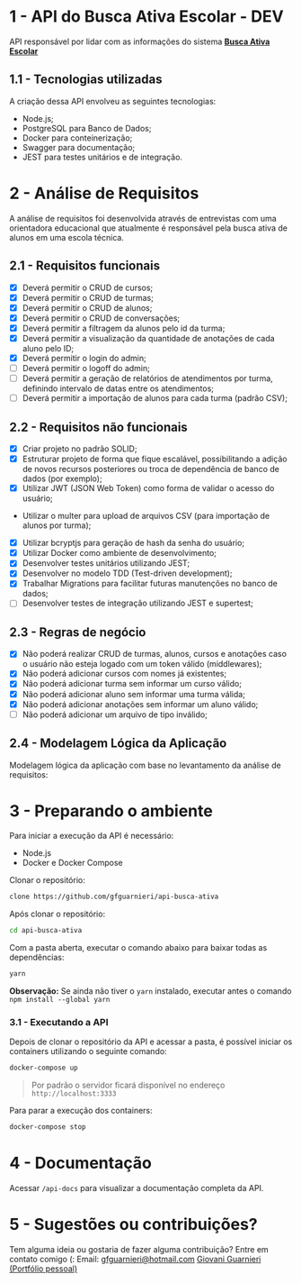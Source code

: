 # 1 - API do Busca Ativa Escolar - DEV
API responsável por lidar com as informações do sistema <a href="https://github.com/gfguarnieri/webBuscaAtiva">**Busca Ativa Escolar**</a>

## 1.1 - Tecnologias utilizadas
A criação dessa API envolveu as seguintes tecnologias:
* Node.js;
* PostgreSQL para Banco de Dados;
* Docker para conteinerização;
* Swagger para documentação;
* JEST para testes unitários e de integração.

# 2 - Análise de Requisitos
A análise de requisitos foi desenvolvida através de entrevistas com uma orientadora educacional que atualmente é responsável pela busca ativa de alunos em uma escola técnica.

## 2.1 - Requisitos funcionais
* [x] Deverá permitir o CRUD de cursos; 
* [x] Deverá permitir o CRUD de turmas; 
* [x] Deverá permitir o CRUD de alunos; 
* [x] Deverá permitir o CRUD de conversações;
* [x] Deverá permitir a filtragem da alunos pelo id da turma;
* [x] Deverá permitir a visualização da quantidade de anotações de cada aluno pelo ID;
* [x] Deverá permitir o login do admin;
* [ ] Deverá permitir o logoff do admin;
* [ ] Deverá permitir a geração de relatórios de atendimentos por turma, definindo intervalo de datas entre os atendimentos;
* [ ] Deverá permitir a importação de alunos para cada turma (padrão CSV);

## 2.2 - Requisitos não funcionais
* [x] Criar projeto no padrão SOLID;
* [x] Estruturar projeto de forma que fique escalável, possibilitando a adição de novos recursos posteriores ou troca de dependência de banco de dados (por exemplo);
* [x] Utilizar JWT (JSON Web Token) como forma de validar o acesso do usuário;
* Utilizar o multer para upload de arquivos CSV (para importação de alunos por turma);
* [x] Utilizar bcryptjs para geração de hash da senha do usuário; 
* [x] Utilizar Docker como ambiente de desenvolvimento;
* [x] Desenvolver testes unitários utilizando JEST;
* [x] Desenvolver no modelo TDD (Test-driven development);
* [x] Trabalhar Migrations para facilitar futuras manutenções no banco de dados;
* [ ] Desenvolver testes de integração utilizando JEST e supertest;

## 2.3 - Regras de negócio
* [x] Não poderá realizar CRUD de turmas, alunos, cursos e anotações caso o usuário não esteja logado com um token válido (middlewares);
* [x] Não poderá adicionar cursos com nomes já existentes;
* [x] Não poderá adicionar turma sem informar um curso válido;
* [x] Não poderá adicionar aluno sem informar uma turma válida; 
* [x] Não poderá adicionar anotações sem informar um aluno válido;
* [ ] Não poderá adicionar um arquivo de tipo inválido; 

## 2.4 - Modelagem Lógica da Aplicação
Modelagem lógica da aplicação com base no levantamento da análise de requisitos:

# 3 - Preparando o ambiente
Para iniciar a execução da API é necessário:
- Node.js
- Docker e Docker Compose

Clonar o repositório:
```sh
clone https://github.com/gfguarnieri/api-busca-ativa
```

Após clonar o repositório:
```sh
cd api-busca-ativa
```
 Com a pasta aberta, executar o comando abaixo para baixar todas as dependências:
```sh
yarn
```
**Observação:** Se ainda não tiver o ``yarn`` instalado, executar antes o comando ``npm install --global yarn`` 


### 3.1 - Executando a API
Depois de clonar o repositório da API e acessar a pasta, é possível iniciar os containers utilizando o seguinte comando:

```sh
docker-compose up
```
>Por padrão o servidor ficará disponível no endereço ``http://localhost:3333`` 

Para parar a execução dos containers:
```sh
docker-compose stop
```

# 4 - Documentação
Acessar  ``/api-docs`` para visualizar a documentação completa da API.

# 5 - Sugestões ou contribuições?
Tem alguma ideia ou gostaria de fazer alguma contribuição? Entre em contato comigo (:
Email: gfguarnieri@hotmail.com
[Giovani Guarnieri (Portfólio pessoal)](https://www.giovanniguarnieri.com.br)
